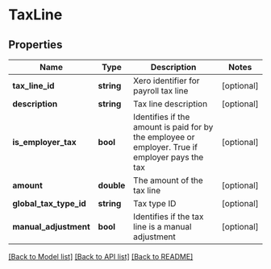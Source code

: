 # TaxLine

## Properties
Name | Type | Description | Notes
------------ | ------------- | ------------- | -------------
**tax_line_id** | **string** | Xero identifier for payroll tax line | [optional] 
**description** | **string** | Tax line description | [optional] 
**is_employer_tax** | **bool** | Identifies if the amount is paid for by the employee or employer. True if employer pays the tax | [optional] 
**amount** | **double** | The amount of the tax line | [optional] 
**global_tax_type_id** | **string** | Tax type ID | [optional] 
**manual_adjustment** | **bool** | Identifies if the tax line is a manual adjustment | [optional] 

[[Back to Model list]](../README.md#documentation-for-models) [[Back to API list]](../README.md#documentation-for-api-endpoints) [[Back to README]](../README.md)


